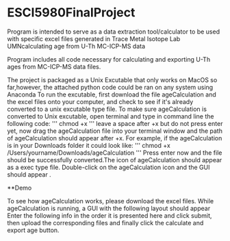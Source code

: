 # ESCI5980FinalProject
Program is intended to serve as a data extraction tool/calculator to be used with specific excel files generated in Trace Metal Isotope Lab UMNcalculating age from U-Th MC-ICP-MS data

Program includes all code necessary for calculating and exporting U-Th ages from MC-ICP-MS data files.

The project is packaged as a Unix Excutable that only works on MacOS so far,however, the attached python code could be ran on any system using Anaconda
To run the excutable, first download the file ageCalculation and the excel files onto your computer, and check to see if it's already converted to a unix excutable type file. To make sure ageCalculation is converted to Unix excutable, open terminal and type in command line the following code: 
'''
chmod +x 
'''
leave a space after +x but do not press enter yet, now drag the ageCalculation file into your terminal window and the path of ageCalculation should appear after +x. For example, if the ageCalculation is in your Downloads folder it could look like: 
'''
chmod +x /Users/yourname/Downloads/ageCalculation
'''
Press enter now and the file should be successfully converted.The icon of ageCalculation should appear as a exec type file. 
Double-click on the ageCalculation icon and the GUI should appear .

**Demo

To see how ageCalculation works, please download the excel files.
While ageCalculation is running, a GUI with the following layout should appear 
Enter the following info in the order it is presented here and click submit, then upload the corresponding files and finally click the calculate and export age button.
